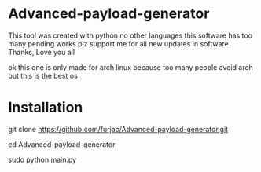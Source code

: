 # Advanced-payload-generator
This tool was created with python no other languages this software has too many pending works plz support me for all new updates in software Thanks, Love you all

ok this one is only made for arch linux because 
too many people avoid arch but this is the best os


# Installation
git clone https://github.com/furjac/Advanced-payload-generator.git

cd Advanced-payload-generator

sudo python main.py
